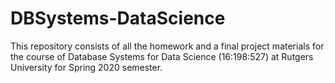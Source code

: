 # DBSystems-DataScience
This repository consists of all the homework and a final project materials for the course of Database Systems for Data Science (16:198:527) at Rutgers University for Spring 2020 semester. 
